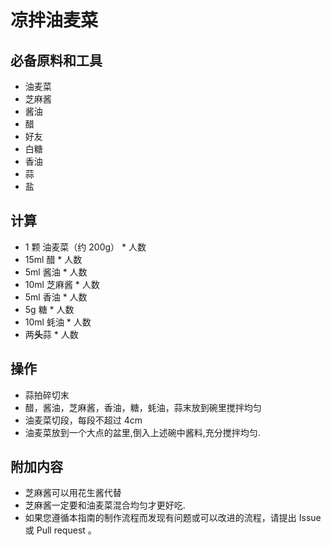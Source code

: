 # 凉拌油麦菜

## 必备原料和工具

* 油麦菜
* 芝麻酱
* 酱油
* 醋
* 好友
* 白糖
* 香油
* 蒜
* 盐

## 计算

* 1 颗 油麦菜（约 200g） * 人数
* 15ml 醋 * 人数
* 5ml 酱油 * 人数
* 10ml 芝麻酱 * 人数
* 5ml 香油 * 人数
* 5g 糖 * 人数
* 10ml 蚝油 * 人数
* 两**头**蒜 * 人数

## 操作

* 蒜拍碎切末
* 醋，酱油，芝麻酱，香油，糖，蚝油，蒜末放到碗里搅拌均匀
* 油麦菜切段，每段不超过 4cm
* 油麦菜放到一个大点的盆里,倒入上述碗中酱料,充分搅拌均匀.

## 附加内容

* 芝麻酱可以用花生酱代替
* 芝麻酱一定要和油麦菜混合均匀才更好吃.
* 如果您遵循本指南的制作流程而发现有问题或可以改进的流程，请提出 Issue 或 Pull request 。
